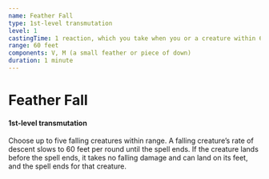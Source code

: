 ```yaml
---
name: Feather Fall
type: 1st-level transmutation
level: 1
castingTime: 1 reaction, which you take when you or a creature within 60 feet of you falls
range: 60 feet
components: V, M (a small feather or piece of down)
duration: 1 minute
---
```


# Feather Fall

#### 1st-level transmutation

Choose up to five falling creatures within range. A falling creature’s rate of descent slows to 60 feet per round until the spell ends. If the creature lands before the spell ends, it takes no falling damage and can land on its feet, and the spell ends for that creature.
